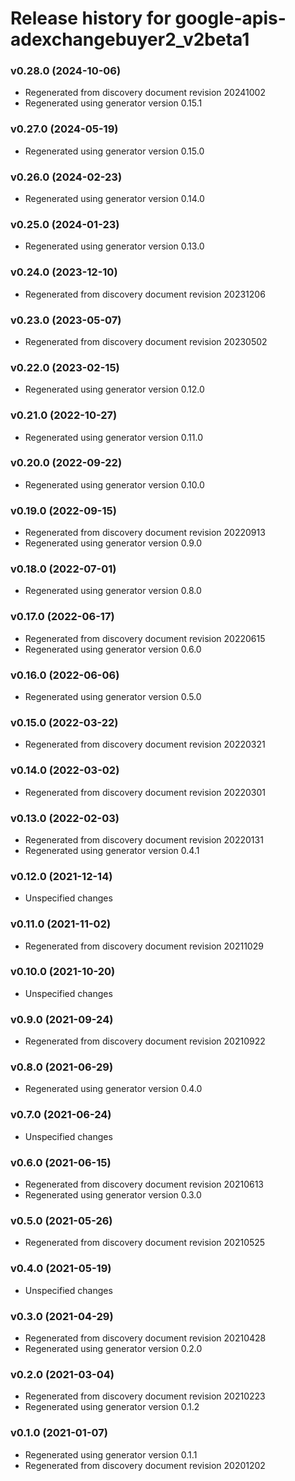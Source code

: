 # Release history for google-apis-adexchangebuyer2_v2beta1

### v0.28.0 (2024-10-06)

* Regenerated from discovery document revision 20241002
* Regenerated using generator version 0.15.1

### v0.27.0 (2024-05-19)

* Regenerated using generator version 0.15.0

### v0.26.0 (2024-02-23)

* Regenerated using generator version 0.14.0

### v0.25.0 (2024-01-23)

* Regenerated using generator version 0.13.0

### v0.24.0 (2023-12-10)

* Regenerated from discovery document revision 20231206

### v0.23.0 (2023-05-07)

* Regenerated from discovery document revision 20230502

### v0.22.0 (2023-02-15)

* Regenerated using generator version 0.12.0

### v0.21.0 (2022-10-27)

* Regenerated using generator version 0.11.0

### v0.20.0 (2022-09-22)

* Regenerated using generator version 0.10.0

### v0.19.0 (2022-09-15)

* Regenerated from discovery document revision 20220913
* Regenerated using generator version 0.9.0

### v0.18.0 (2022-07-01)

* Regenerated using generator version 0.8.0

### v0.17.0 (2022-06-17)

* Regenerated from discovery document revision 20220615
* Regenerated using generator version 0.6.0

### v0.16.0 (2022-06-06)

* Regenerated using generator version 0.5.0

### v0.15.0 (2022-03-22)

* Regenerated from discovery document revision 20220321

### v0.14.0 (2022-03-02)

* Regenerated from discovery document revision 20220301

### v0.13.0 (2022-02-03)

* Regenerated from discovery document revision 20220131
* Regenerated using generator version 0.4.1

### v0.12.0 (2021-12-14)

* Unspecified changes

### v0.11.0 (2021-11-02)

* Regenerated from discovery document revision 20211029

### v0.10.0 (2021-10-20)

* Unspecified changes

### v0.9.0 (2021-09-24)

* Regenerated from discovery document revision 20210922

### v0.8.0 (2021-06-29)

* Regenerated using generator version 0.4.0

### v0.7.0 (2021-06-24)

* Unspecified changes

### v0.6.0 (2021-06-15)

* Regenerated from discovery document revision 20210613
* Regenerated using generator version 0.3.0

### v0.5.0 (2021-05-26)

* Regenerated from discovery document revision 20210525

### v0.4.0 (2021-05-19)

* Unspecified changes

### v0.3.0 (2021-04-29)

* Regenerated from discovery document revision 20210428
* Regenerated using generator version 0.2.0

### v0.2.0 (2021-03-04)

* Regenerated from discovery document revision 20210223
* Regenerated using generator version 0.1.2

### v0.1.0 (2021-01-07)

* Regenerated using generator version 0.1.1
* Regenerated from discovery document revision 20201202

